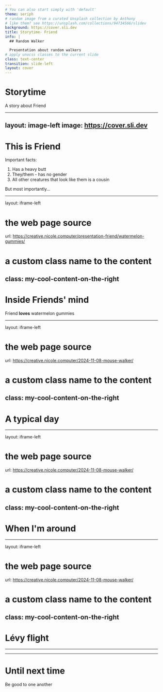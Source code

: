 ```yaml
---
# You can also start simply with 'default'
theme: seriph
# random image from a curated Unsplash collection by Anthony
# like them? see https://unsplash.com/collections/94734566/slidev
background: https://cover.sli.dev
title: Storytime- Friend
info: |
  ## Random Walker

  Presentation about random walkers
# apply unocss classes to the current slide
class: text-center
transition: slide-left
layout: cover
---
```


# Storytime

A story about Friend

---
layout: image-left
image: https://cover.sli.dev
---

# This is Friend

Important facts:

<ol>
  <li><v-click>Has a heavy butt</v-click></li>
  <li><v-click>They/them - has no gender</v-click></li>
  <li><v-click>All other creatures that look like them is a cousin</v-click></li>
</ol>

<v-click>But most importantly...</v-click>


---
layout: iframe-left

# the web page source
url: https://creative.nicole.computer/presentation-friend/watermelon-gummies/

# a custom class name to the content
class: my-cool-content-on-the-right
---

# Inside Friends' mind

<v-click>Friend <b>loves</b> watermelon gummies</v-click>

<!--- But how to get them? --->

---
layout: iframe-left

# the web page source
url: https://creative.nicole.computer/2024-11-08-mouse-walker/

# a custom class name to the content
class: my-cool-content-on-the-right
---

# A typical day

---
layout: iframe-left

# the web page source
url: https://creative.nicole.computer/2024-11-08-mouse-walker/

# a custom class name to the content
class: my-cool-content-on-the-right
---

# When I'm around

---
layout: iframe-left

# the web page source
url: https://creative.nicole.computer/2024-11-08-mouse-walker/

# a custom class name to the content
class: my-cool-content-on-the-right
---

# Lévy flight


---
---

# Until next time

Be good to one another
